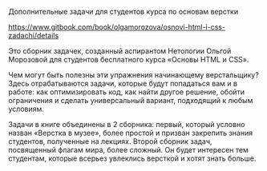 Дополнительные задачи для студентов курса по основам верстки

https://www.gitbook.com/book/olgamorozova/osnovi-html-i-css-zadachi/details

Это сборник задачек, созданный аспирантом Нетологии Ольгой Морозовой для студентов бесплатного курса «Основы HTML и CSS».

Чем могут быть полезны эти упражнения начинающему верстальщику? Здесь отрабатываются задачи, которые будут попадаться вам и в работе: как оптимизировать код, как найти другое решение, обойти ограничения и сделать универсальный вариант, подходящий к любым условиям.

Задачи в книге объединены в 2 сборника: первый, который условно назван «Верстка в музее», более простой и призван закрепить знания студентов, полученные на лекциях. Второй сборник задач, посвященный флагам мира, более сложный. Он будет интересен тем студентам, которые всерьез увлеклись версткой и хотят знать больше.
